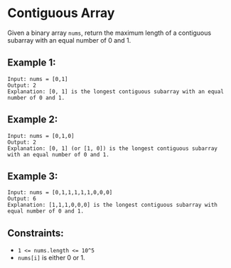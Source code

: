 # Contiguous Array

Given a binary array `nums`, return the maximum length of a contiguous subarray with an equal number of 0 and 1.

## Example 1:

```
Input: nums = [0,1]
Output: 2
Explanation: [0, 1] is the longest contiguous subarray with an equal number of 0 and 1.
```

## Example 2:

```
Input: nums = [0,1,0]
Output: 2
Explanation: [0, 1] (or [1, 0]) is the longest contiguous subarray with an equal number of 0 and 1.
```

## Example 3:

```
Input: nums = [0,1,1,1,1,1,0,0,0]
Output: 6
Explanation: [1,1,1,0,0,0] is the longest contiguous subarray with equal number of 0 and 1.
```

## Constraints:

* `1 <= nums.length <= 10^5`
* `nums[i]` is either 0 or 1.

